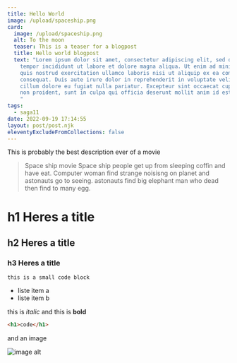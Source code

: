 ```yaml
---
title: Hello World
image: /upload/spaceship.png
card:
  image: /upload/spaceship.png
  alt: To the moon
  teaser: This is a teaser for a blogpost
  title: Hello world blogpost
  text: "Lorem ipsum dolor sit amet, consectetur adipiscing elit, sed do eiusmod
    tempor incididunt ut labore et dolore magna aliqua. Ut enim ad minim veniam,
    quis nostrud exercitation ullamco laboris nisi ut aliquip ex ea commodo
    consequat. Duis aute irure dolor in reprehenderit in voluptate velit esse
    cillum dolore eu fugiat nulla pariatur. Excepteur sint occaecat cupidatat
    non proident, sunt in culpa qui officia deserunt mollit anim id est laborum.
    "
tags:
  - saga11
date: 2022-09-19 17:14:55
layout: post/post.njk
eleventyExcludeFromCollections: false
---
```

This is probably the best description ever of a movie

> Space ship movie
> Space ship people get up from sleeping coffin and have eat.
> Computer woman find strange noisisng on planet and astonauts go to seeing. astonauts find big elephant man who dead then find to many egg.



# h1 H﻿eres a title  

## h2 H﻿eres a title  

### h3 H﻿eres a title  

`this is a small code block`

* l﻿iste item a
* l﻿iste item b

t﻿his is *italic* and this is **bold**



```html
<h1>code</h1>
```

and an image

![image alt ](/upload/spaceship.png "This is the title for an image")